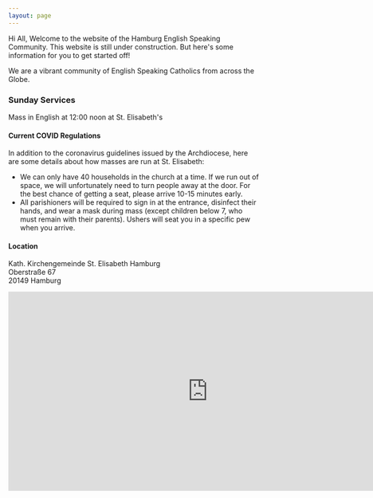 ```yaml
---
layout: page
---
```


Hi All,
Welcome to the website of the Hamburg English Speaking Community.
This website is still under construction. But here's some information for you to get started off!

We are a vibrant community of English Speaking Catholics from across the Globe.

### Sunday Services

Mass in English at 12:00 noon at St. Elisabeth's

#### Current COVID Regulations
In addition to the coronavirus guidelines issued by the Archdiocese, here are some details about how masses are run at St. Elisabeth:

- We can only have 40 households in the church at a time. If we run out of space, we will unfortunately need to turn people away at the door. For the best chance of getting a seat, please arrive 10-15 minutes early.
- All parishioners will be required to sign in at the entrance, disinfect their hands, and wear a mask during mass (except children below 7, who must remain with their parents). Ushers will seat you in a specific pew when you arrive.

#### Location
Kath. Kirchengemeinde St. Elisabeth Hamburg<br/>
Oberstraße 67<br/>
20149 Hamburg<br/>

<div class="mapouter"><div class="gmap_canvas"><iframe width="800" height="400" id="gmap_canvas" src="https://maps.google.com/maps?q=Kath.%20Kirchengemeinde%20St.%20Elisabeth%20Hamburg&t=&z=13&ie=UTF8&iwloc=&output=embed" frameborder="0" scrolling="no" marginheight="0" marginwidth="0"></iframe><a href="https://www.embedgooglemap.org">embed google map</a></div><style>.mapouter{position:relative;text-align:right;height:400px;width:800px;}.gmap_canvas {overflow:hidden;background:none!important;height:400px;width:800px;}</style></div>
